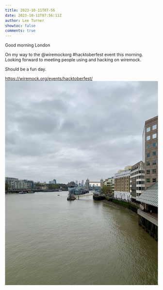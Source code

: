 ```yaml
---
title: 2023-10-11T07-56
date: 2023-10-11T07:56:11Z
author: Lee Turner
showtoc: false
comments: true
---
```


Good morning London

On my way to the @wiremockorg  #hacktoberfest event this morning. Looking forward to meeting people using and hacking on wiremock. 

Should be a fun day. 

https://wiremock.org/events/hacktoberfest/ ![](/img/x//1712014214871523469-F8JL17xXEAAJ2G3.jpg)

